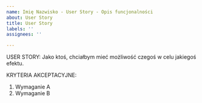 ```yaml
---
name: Imię Nazwisko - User Story - Opis funcjonalności
about: User Story
title: User Story
labels: ''
assignees: ''

---
```


USER STORY:
Jako ktoś, chciałbym mieć możliwość czegoś w celu jakiegoś efektu.

KRYTERIA AKCEPTACYJNE:

1. Wymaganie A
1. Wymaganie B
